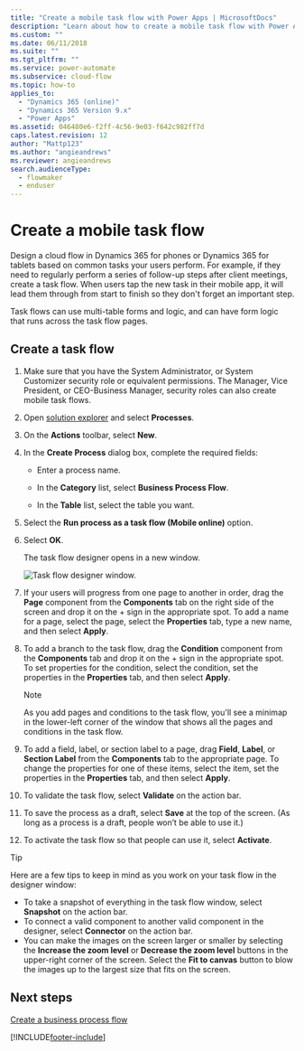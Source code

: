 ```yaml
---
title: "Create a mobile task flow with Power Apps | MicrosoftDocs"
description: "Learn about how to create a mobile task flow with Power Apps."
ms.custom: ""
ms.date: 06/11/2018
ms.suite: ""
ms.tgt_pltfrm: ""
ms.service: power-automate
ms.subservice: cloud-flow
ms.topic: how-to
applies_to: 
  - "Dynamics 365 (online)"
  - "Dynamics 365 Version 9.x"
  - "Power Apps"
ms.assetid: 046480e6-f2ff-4c56-9e03-f642c982ff7d
caps.latest.revision: 12
author: "Mattp123"
ms.author: "angieandrews"
ms.reviewer: angieandrews
search.audienceType: 
  - flowmaker
  - enduser
---
```

# Create a mobile task flow


Design a cloud flow in Dynamics 365 for phones or Dynamics 365 for tablets based on common tasks your users perform. For example, if they need to regularly perform a series of follow-up steps after client meetings, create a task flow. When users tap the new task in their mobile app, it will lead them through from start to finish so they don't forget an important step.  
  
 Task flows can use multi-table forms and logic, and can have form logic that runs across the task flow pages.  
  
## Create a task flow
  
1. Make sure that you have the System Administrator, or System Customizer security role or equivalent permissions. The Manager, Vice President, or CEO-Business Manager, security roles can also create mobile task flows. 
  
2. Open [solution explorer](/powerapps/maker/model-driven-apps/advanced-navigation#solution-explorer) and select **Processes**.  
  
3.  On the **Actions** toolbar, select **New**.  
  
4.  In the **Create Process** dialog box, complete the required fields:  
  
    -   Enter a process name.  
  
    -   In the **Category** list, select **Business Process Flow**.  
  
    -   In the **Table** list, select the table you want.  
  
5.  Select the **Run process as a task flow (Mobile online)** option.  
  
6.  Select **OK**.
  
     The task flow designer opens in a new window.  
  
     ![Task flow designer window.](media/task-flow-designer-window.png "Task flow designer window") 
  
7.  If your users will progress from one page to another in order, drag the **Page** component from the **Components** tab on the right side of the screen and drop it on the + sign in the appropriate spot. To add a name for a page, select the page, select the **Properties** tab, type a new name, and then select **Apply**.  
  
8.  To add a branch to the task flow, drag the **Condition** component from the **Components** tab and drop it on the + sign in the appropriate spot. To set properties for the condition, select the condition, set the properties in the **Properties** tab, and then select **Apply**.  
  
    > [!NOTE]
    >  As you add pages and conditions to the task flow, you'll see a minimap in the lower-left corner of the window that shows all the pages and conditions in the task flow.  
  
9. To add a field, label,  or section label  to a page, drag **Field**, **Label**, or **Section Label** from the **Components** tab to the appropriate page. To change the properties for one of these items, select the item, set the properties in the **Properties** tab, and then select **Apply**.  
  
10. To validate the task flow, select **Validate** on the action bar.  
  
11. To save the process as a draft, select **Save** at the top of the screen. (As long as a process is a draft, people won’t be able to use it.)  
  
12. To activate the task flow so that people can use it, select **Activate**.  
  
> [!TIP]
>  Here are a few tips to keep in mind as you work on your task flow in the designer window:  
>   
> -  To take a snapshot of everything in the task flow window, select **Snapshot** on the action bar.  
> -  To connect a valid component to another valid component in the designer, select **Connector** on the action bar.  
> -  You can make the images on the screen larger or smaller by selecting the **Increase the zoom level** or **Decrease the zoom level** buttons in the upper-right corner of the screen. Select the **Fit to canvas** button to blow the images up to the largest size that fits on the screen.  
  
## Next steps  
 [Create a business process flow](create-business-process-flow.md)   



[!INCLUDE[footer-include](includes/footer-banner.md)]
